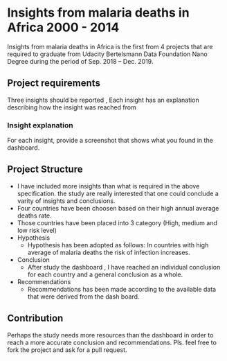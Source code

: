 # Insights from malaria deaths in Africa 2000 - 2014
Insights from malaria deaths in Africa is the first from 4 projects that are required to graduate from 
Udacity Bertelsmann Data Foundation Nano Degree during the period of Sep. 2018 – Dec. 2019.

## Project requirements 
Three insights should be reported , Each insight has an explanation describing how the insight was reached from 

### Insight explanation 
For each insight, provide a screenshot that shows what you found in the dashboard.

## Project Structure
- I have included more insights than what is required in the above specification. the study are really interested that one
  could conclude a varity of insights and conclusions. 
-	Four countries have been choosen based on their high annual average deaths rate.
-	Those countries have been placed into 3 category (High, medium and low risk level)
- Hypothesis 
  * Hypothesis has been adopted as follows: In countries with high average of malaria deaths the risk of infection increases.
- Conclusion
  * After study the dashboard , I have reached an individual conclusion for each country and a general conclusion as a whole.
- Recommendations 
  * Recommendations has been made according to the available data that were derived from the dash board.
  
 ## Contribution
 Perhaps the study needs more resources than the dashboard in order to reach a more accurate conclusion and recommendations. 
 Pls. feel free to fork the project and ask for a pull request.
